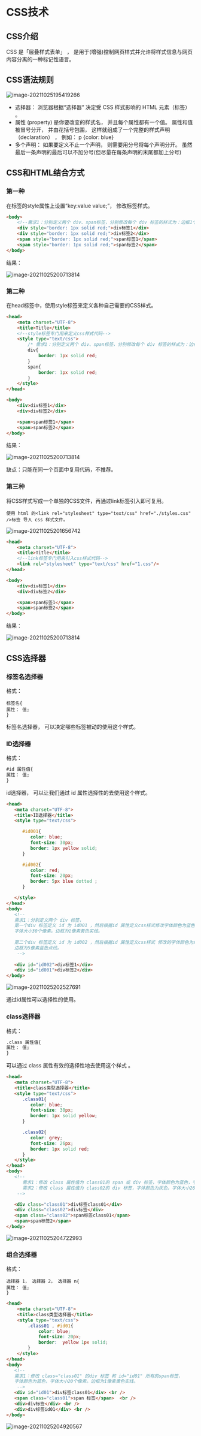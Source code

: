 # CSS技术

## CSS介绍

CSS 是「层叠样式表单」 ， 是用于(增强)控制网页样式并允许将样式信息与网页内容分离的一种标记性语言。 

## CSS语法规则

 ![image-20211025195419266](C:\Users\kd\AppData\Roaming\Typora\typora-user-images\image-20211025195419266.png)

- 选择器： 浏览器根据“选择器” 决定受 CSS 样式影响的 HTML 元素（标签） 。
- 属性 (property) 是你要改变的样式名， 并且每个属性都有一个值。 属性和值被冒号分开， 并由花括号包围， 这样就组成了一个完整的样式声明（declaration） ， 例如： p {color: blue}
- 多个声明： 如果要定义不止一个声明， 则需要用分号将每个声明分开。 虽然最后一条声明的最后可以不加分号(但尽量在每条声明的末尾都加上分号)  

## CSS和HTML结合方式

### 第一种

在标签的style属性上设置”key:value value;”， 修改标签样式。  

```html
<body>
    <!--需求1：分别定义两个 div、span标签，分别修改每个 div 标签的样式为：边框1个像素，实线，红色。-->
    <div style="border: 1px solid red;">div标签1</div>
    <div style="border: 1px solid red;">div标签2</div>
    <span style="border: 1px solid red;">span标签1</span>
    <span style="border: 1px solid red;">span标签2</span>
</body>
```

结果：

![image-20211025200713814](C:\Users\kd\AppData\Roaming\Typora\typora-user-images\image-20211025200713814.png)

### 第二种

在head标签中，使用style标签来定义各种自己需要的CSS样式。

```html
<head>
    <meta charset="UTF-8">
    <title>Title</title>
    <!--style标签专门用来定义css样式代码-->
    <style type="text/css">
        /* 需求1：分别定义两个 div、span标签，分别修改每个 div 标签的样式为：边框1个像素，实线，红色。*/
        div{
            border: 1px solid red;
        }
        span{
            border: 1px solid red;
        }
    </style>
</head>

<body>
    <div>div标签1</div>
    <div>div标签2</div>

    <span>span标签1</span>
    <span>span标签2</span>
</body>
```

结果：

![image-20211025200713814](C:\Users\kd\AppData\Roaming\Typora\typora-user-images\image-20211025200713814.png)

缺点：只能在同一个页面中复用代码，不推荐。

### 第三种

将CSS样式写成一个单独的CSS文件，再通过link标签引入即可复用。

```
使用 html 的<link rel="stylesheet" type="text/css" href="./styles.css" />标签 导入 css 样式文件。
```

   ![image-20211025201656742](C:\Users\kd\AppData\Roaming\Typora\typora-user-images\image-20211025201656742.png)

```html
<head>
    <meta charset="UTF-8">
    <title>Title</title>
    <!--link标签专门用来引入css样式代码-->
    <link rel="stylesheet" type="text/css" href="1.css"/>
</head>

<body>
    <div>div标签1</div>
    <div>div标签2</div>

    <span>span标签1</span>
    <span>span标签2</span>
</body>
```

结果：

![image-20211025200713814](C:\Users\kd\AppData\Roaming\Typora\typora-user-images\image-20211025200713814.png)

## CSS选择器

### 标签名选择器

格式：

```
标签名{
属性： 值;
}
```

标签名选择器， 可以决定哪些标签被动的使用这个样式。 

### ID选择器

格式：

```html
#id 属性值{
属性： 值;
}
```

id选择器， 可以让我们通过 id 属性选择性的去使用这个样式。  

```html
<head>
   <meta charset="UTF-8">
   <title>ID选择器</title>
   <style type="text/css">

      #id001{
         color: blue;
         font-size: 30px;
         border: 1px yellow solid;
      }

      #id002{
         color: red;
         font-size: 20px;
         border: 5px blue dotted ;
      }

   </style>
</head>
<body>    
   <!--
   需求1：分别定义两个 div 标签，
   第一个div 标签定义 id 为 id001 ，然后根据id 属性定义css样式修改字体颜色为蓝色，
   字体大小30个像素。边框为1像素黄色实线。
   
   第二个div 标签定义 id 为 id002 ，然后根据id 属性定义css样式 修改的字体颜色为红色，字体大小20个像素。
   边框为5像素蓝色点线。
    -->
   
   <div id="id002">div标签1</div>
   <div id="id001">div标签2</div>
</body>
```

![image-20211025202527691](C:\Users\kd\AppData\Roaming\Typora\typora-user-images\image-20211025202527691.png)

通过id属性可以选择性的使用。

### class选择器

格式：

```html
.class 属性值{
属性： 值;
}
```

可以通过 class 属性有效的选择性地去使用这个样式  。

```html
<head>
   <meta charset="UTF-8">
   <title>class类型选择器</title>
   <style type="text/css">
      .class01{
         color: blue;
         font-size: 30px;
         border: 1px solid yellow;
      }

      .class02{
         color: grey;
         font-size: 26px;
         border: 1px solid red;
      }
   </style>
</head>
<body>
   <!--
      需求1：修改 class 属性值为 class01的 span 或 div 标签，字体颜色为蓝色，字体大小30个像素。边框为1像素黄色实线。
      需求2：修改 class 属性值为 class02的 div 标签，字体颜色为灰色，字体大小26个像素。边框为1像素红色实线。
    -->

   <div class="class01">div标签class01</div>
   <div class="class02">div标签</div>
   <span class="class02">span标签class01</span>
   <span>span标签2</span>
</body>
```

![image-20211025204722993](C:\Users\kd\AppData\Roaming\Typora\typora-user-images\image-20211025204722993.png)

### 组合选择器

格式：

```
选择器 1， 选择器 2， 选择器 n{
属性： 值;
}
```

```html
<head>
    <meta charset="UTF-8">
    <title>class类型选择器</title>
    <style type="text/css">
        .class01 , #id01{
            color: blue;
            font-size: 20px;
            border:  yellow 1px solid;
        }
    </style>
</head>
<body>
   <!-- 
   需求1：修改 class="class01" 的div 标签 和 id="id01" 所有的span标签，
   字体颜色为蓝色，字体大小20个像素。边框为1像素黄色实线。
    -->
   <div id="id01">div标签class01</div> <br />
   <span class="class01">span 标签</span>  <br />
   <div>div标签</div> <br />
   <div>div标签id01</div> <br />
</body>
```

![image-20211025204920567](C:\Users\kd\AppData\Roaming\Typora\typora-user-images\image-20211025204920567.png)

